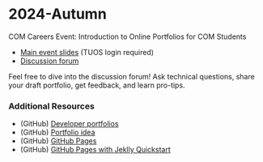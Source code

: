 # 2024-Autumn

COM Careers Event: Introduction to Online Portfolios for COM Students

- [Main event slides](https://docs.google.com/presentation/d/1q8YAMDP55HyJwOyk-364c7Uxb0APARsQZrWxK6I2TE0/edit?usp=sharing) (TUOS login required)
- [Discussion forum](https://github.com/TUOS-COM-Portfolios/2024-Autumn/discussions)

Feel free to dive into the discussion forum! Ask technical questions, share your draft portfolio, get feedback, and learn pro-tips. 

### Additional Resources

- (GitHub) [Developer portfolios](https://github.com/emmabostian/developer-portfolios)
- (GitHub) [Portfolio idea](https://github.com/Evavic44/portfolio-ideas)
- (GitHub) [GitHub Pages](https://pages.github.com/)
- (GitHub) [GitHub Pages with Jeklly Quickstart](https://docs.github.com/en/pages/setting-up-a-github-pages-site-with-jekyll/about-github-pages-and-jekyll)

